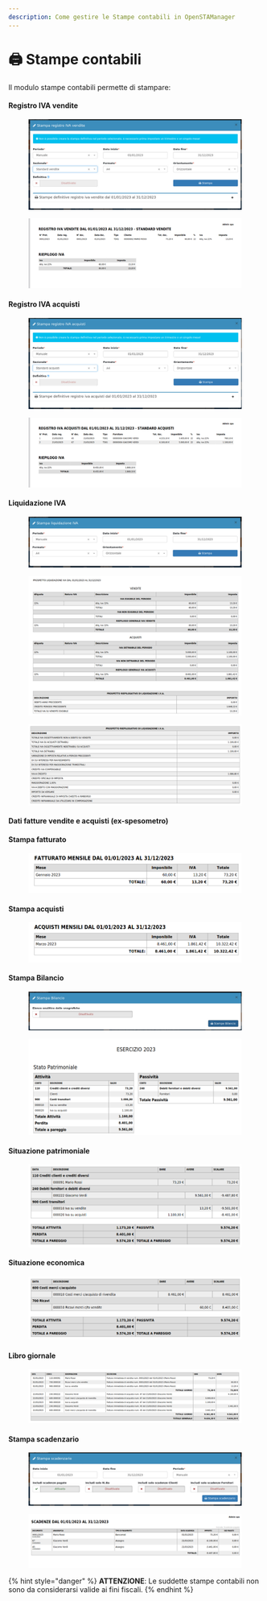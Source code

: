 ```yaml
---
description: Come gestire le Stampe contabili in OpenSTAManager
---
```


# 🖨️ Stampe contabili

Il modulo stampe contabili permette di stampare:

#### Registro IVA vendite

<figure><img src="../../../.gitbook/assets/immagine (503).png" alt=""><figcaption></figcaption></figure>

<figure><img src="../../../.gitbook/assets/immagine (859).png" alt=""><figcaption></figcaption></figure>

#### Registro IVA acquisti

<figure><img src="../../../.gitbook/assets/immagine (492).png" alt=""><figcaption></figcaption></figure>

<figure><img src="../../../.gitbook/assets/immagine (684).png" alt=""><figcaption></figcaption></figure>

#### Liquidazione IVA

<figure><img src="../../../.gitbook/assets/immagine (498).png" alt=""><figcaption></figcaption></figure>

<figure><img src="../../../.gitbook/assets/immagine (894).png" alt=""><figcaption></figcaption></figure>

<figure><img src="../../../.gitbook/assets/immagine (488).png" alt=""><figcaption></figcaption></figure>

#### Dati fatture vendite e acquisti (ex-spesometro)

#### Stampa fatturato

<figure><img src="../../../.gitbook/assets/immagine (721).png" alt=""><figcaption></figcaption></figure>

#### Stampa acquisti

<figure><img src="../../../.gitbook/assets/immagine (351).png" alt=""><figcaption></figcaption></figure>

#### Stampa Bilancio

<figure><img src="../../../.gitbook/assets/immagine (889).png" alt=""><figcaption></figcaption></figure>

<figure><img src="../../../.gitbook/assets/immagine (504).png" alt=""><figcaption></figcaption></figure>

#### Situazione patrimoniale

<figure><img src="../../../.gitbook/assets/immagine (502).png" alt=""><figcaption></figcaption></figure>

#### Situazione economica

<figure><img src="../../../.gitbook/assets/immagine (885).png" alt=""><figcaption></figcaption></figure>

#### Libro giornale

<figure><img src="../../../.gitbook/assets/immagine (496).png" alt=""><figcaption></figcaption></figure>

#### Stampa scadenzario

<figure><img src="../../../.gitbook/assets/immagine (451).png" alt=""><figcaption></figcaption></figure>

<figure><img src="../../../.gitbook/assets/immagine (494).png" alt=""><figcaption></figcaption></figure>

{% hint style="danger" %}
**ATTENZIONE**: Le suddette stampe contabili non sono da considerarsi valide ai fini fiscali.
{% endhint %}
